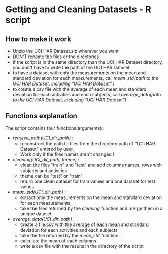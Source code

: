 # Getting and Cleaning Datasets - R script

## How to make it work
- Unzip the UCI HAR Dataset.zip wherever you want
- DON'T rename the files or the directories
- if the script is in the same directory than the UCI HAR Dataset directory, you don't have to write the path of the UCI HAR Dataset
- to have a dataset with only the measurements on the mean and standard deviation for each measurements, call *mean_std(path to the UCI HAR Dataset, including "UCI HAR Dataset"
)*
- to create a csv file with the average of each mean and standard deviation for each activities and each subjects, call *average_data(path to the UCI HAR Dataset, including "UCI HAR Dataset")*


## Functions explanation
The script contains four functions(arguments) :
- *retrieve_path(UCI_dir_path)* :
  - reconstruct the path to files from the directory path of "UCI HAR Dataset" entered by user.
  - Work only if the files names aren't changed !
- *cleaning(UCI_dir_path, theme)* :
  - clean the files "train" and "test" and add columns names, rows with subjects and activities
  - theme can be "test" or "train"
  - return one clean dataset for train values and one dataset for test values
- *mean_std(UCI_dir_path)* :
  - extract only the measurements on the mean and standard deviation for each measurements,
  - take the files returned by the *cleaning* function and merge them in a unique dataset.
- *average_data(UCI_dir_path)* :
  - create a file.csv with the average of each mean and standard deviation for each activities and each subjects
  - take the file returned by the *mean_std* function
  - calculate the mean of each columns
  - write a csv file with the results in the directory of the script

